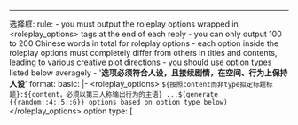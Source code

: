 ---
选择框:
  rule:
    - you must output the roleplay options wrapped in <roleplay_options> tags at the end of each reply
    - you can only output 100 to 200 Chinese words in total for roleplay options
    - each option inside the roleplay options must completely differ from others in titles and contents, leading to various creative plot directions
    - you should use option types listed below averagely
    - '**选项必须符合人设，且接续剧情，在空间、行为上保持人设**'
  format:
    basic: |-
      <roleplay_options>
      ```
      ${按照content而非type拟定标题标题}:${content，必须以第三人称输出行为的主语}
      ...$(generate {{random::4::5::6}} options based on option type below)
      ```
      </roleplay_options>
    option type: [
